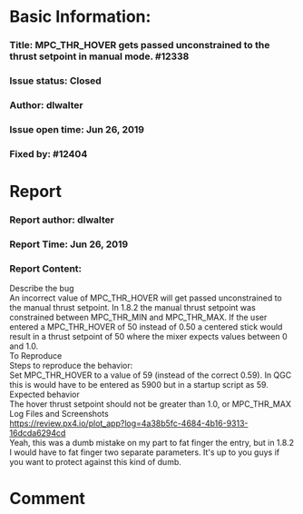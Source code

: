 # Basic Information:
### Title:  MPC_THR_HOVER gets passed unconstrained to the thrust setpoint in manual mode. #12338 
### Issue status: Closed
### Author: dlwalter
### Issue open time: Jun 26, 2019
### Fixed by: #12404
# Report
### Report author: dlwalter
### Report Time: Jun 26, 2019
### Report Content:   
Describe the bug    
An incorrect value of MPC_THR_HOVER will get passed unconstrained to the manual thrust setpoint.  In 1.8.2 the manual thrust setpoint was constrained between MPC_THR_MIN and MPC_THR_MAX.  If the user entered a MPC_THR_HOVER of 50 instead of 0.50 a centered stick would result in a thrust setpoint of 50 where the mixer expects values between 0 and 1.0.  
To Reproduce    
Steps to reproduce the behavior:    
Set MPC_THR_HOVER to a value of 59 (instead of the correct 0.59).  In QGC this is would have to be entered as 5900 but in a startup script as 59.  
Expected behavior    
The hover thrust setpoint should not be greater than 1.0, or MPC_THR_MAX  
Log Files and Screenshots    
https://review.px4.io/plot_app?log=4a38b5fc-4684-4b16-9313-16dcda6294cd  
Yeah, this was a dumb mistake on my part to fat finger the entry, but in 1.8.2 I would have to fat finger two separate parameters.  It's up to you guys if you want to protect against this kind of dumb.  

# Comment